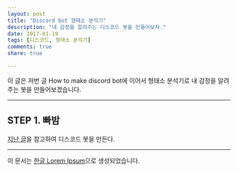 ```yaml
---
layout: post
title: "Discord bot 형태소 분석기"
description: "내 감정을 알려주는 디스코드 봇을 만들어보자."
date: 2017-01-19
tags: [디스코드, 형태소 분석기]
comments: true
share: true

---
```


이 글은 저번 글 How to make discord bot에 이어서 형태소 분석기로 내 감정을 알려주는 봇을 만들어보겠습니다.

--- 

## STEP 1. 빠밤
[지난 글]('https://dbrudals.github.io/2020-06-22/How-to-make-discord-bot/')을 참고하여 디스코드 봇을 만든다.

--- 

이 문서는 [한글 Lorem Ipsum](http://guny.kr/stuff/klorem/)으로 생성되었습니다.
